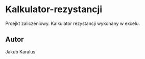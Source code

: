 # Kalkulator-rezystancji
 Proejkt zaliczeniowy. Kalkulator rezystancji wykonany w excelu.
## Autor
Jakub Karalus
